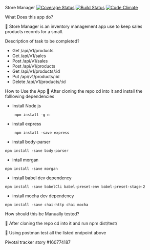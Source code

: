  Store Manager
[![Coverage Status](https://coveralls.io/repos/github/okpakomarvis/okpakomarvis.github.io/badge.svg?branch=API)](https://coveralls.io/github/okpakomarvis/okpakomarvis.github.io?branch=API)
[![Build Status](https://travis-ci.org/okpakomarvis/okpakomarvis.github.io.svg?branch=API)](https://travis-ci.org/okpakomarvis/okpakomarvis.github.io)
[![Code Climate](https://codeclimate.com/github/cloudfoundry/membrane.png)](https://codeclimate.com/github/cloudfoundry/membrane)

What Does this app do?

	Store Manager is an inventory management app use to keep sales products records for a small.

Description of task to be completed?
-	Get /api/v1/products
-   Get /api/v1/sales
-	Post /api/v1/sales
-	Post /api/v1/products
-	Get /api/v1/products/:id
-	Put /api/v1/products/:id
-	Delete /api/v1/products/:id

How to Use the App
	After cloning the repo cd into it and install the folllowing dependencies
- Install Node js
  ```
   npm install -g n

  ```
- install express
  ```
   npm install -save express

  ```
- install body-parser
 ```
npm install -save body-parser

 ```
- intall morgan
```
npm install -save morgan

```
- install babel dev dependency
```
npm install -save babelCli babel-preset-env babel-preset-stage-2

```
- install mocha dev dependency
```
npm install -save chai-http chai mocha

```
How should this be Manually tested?

	After cloning the repo cd into it and run npm dist/test/

	Using postman test all the listed endpoint above

Pivotal tracker story
#160774187
